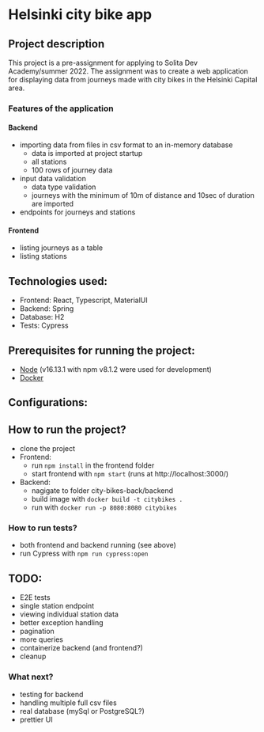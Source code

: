 # Helsinki city bike app

## Project description

This project is a pre-assignment for applying to Solita Dev Academy/summer 2022. The assignment was to create a web application for displaying data from journeys made with city bikes in the Helsinki Capital area.

### Features of the application
#### Backend  
- importing data from files in csv format to an in-memory database
    - data is imported at project startup
    - all stations
    - 100 rows of journey data
- input data validation
    - data type validation
    - journeys with the minimum of 10m of distance and 10sec of duration are imported
- endpoints for journeys and stations
#### Frontend
- listing journeys as a table
- listing stations

## Technologies used:
- Frontend: React, Typescript, MaterialUI
- Backend: Spring
- Database: H2
- Tests: Cypress

## Prerequisites for running the project:
- [Node](https://nodejs.org/en/download/) (v16.13.1 with npm v8.1.2 were used for development)
- [Docker]()


## Configurations:

## How to run the project?
- clone the project
- Frontend:
    - run `npm install` in the frontend folder
    - start frontend with `npm start` (runs at http://localhost:3000/)
- Backend:
    - nagigate to folder city-bikes-back/backend
    - build image with `docker build -t citybikes .`
    - run with `docker run -p 8080:8080 citybikes`
### How to run tests?
- both frontend and backend running (see above)
- run Cypress with `npm run cypress:open`

## TODO:
- E2E tests
- single station endpoint
- viewing individual station data
- better exception handling
- pagination
- more queries
- containerize backend (and frontend?)
- cleanup

### What next?
- testing for backend
- handling multiple full csv files
- real database (mySql or PostgreSQL?)
- prettier UI
